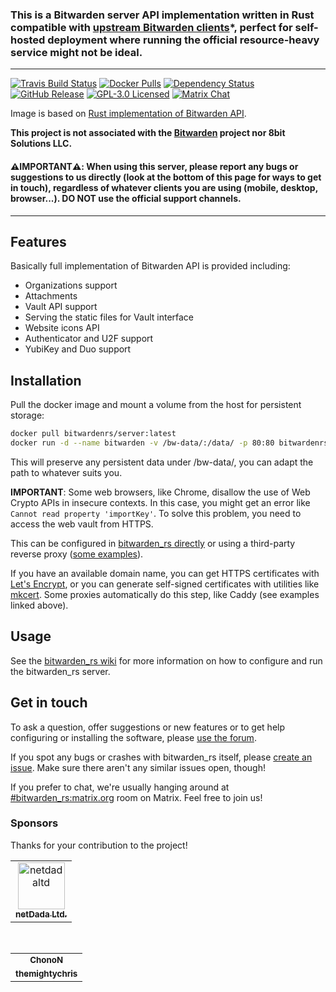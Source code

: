 ### This is a Bitwarden server API implementation written in Rust compatible with [upstream Bitwarden clients](https://bitwarden.com/#download)*, perfect for self-hosted deployment where running the official resource-heavy service might not be ideal.

---

[![Travis Build Status](https://travis-ci.org/dani-garcia/bitwarden_rs.svg?branch=master)](https://travis-ci.org/dani-garcia/bitwarden_rs)
[![Docker Pulls](https://img.shields.io/docker/pulls/bitwardenrs/server.svg)](https://hub.docker.com/r/bitwardenrs/server)
[![Dependency Status](https://deps.rs/repo/github/dani-garcia/bitwarden_rs/status.svg)](https://deps.rs/repo/github/dani-garcia/bitwarden_rs)
[![GitHub Release](https://img.shields.io/github/release/dani-garcia/bitwarden_rs.svg)](https://github.com/dani-garcia/bitwarden_rs/releases/latest)
[![GPL-3.0 Licensed](https://img.shields.io/github/license/dani-garcia/bitwarden_rs.svg)](https://github.com/dani-garcia/bitwarden_rs/blob/master/LICENSE.txt)
[![Matrix Chat](https://img.shields.io/matrix/bitwarden_rs:matrix.org.svg?logo=matrix)](https://matrix.to/#/#bitwarden_rs:matrix.org)

Image is based on [Rust implementation of Bitwarden API](https://github.com/dani-garcia/bitwarden_rs).

**This project is not associated with the [Bitwarden](https://bitwarden.com/) project nor 8bit Solutions LLC.**

#### ⚠️**IMPORTANT**⚠️: When using this server, please report any bugs or suggestions to us directly (look at the bottom of this page for ways to get in touch), regardless of whatever clients you are using (mobile, desktop, browser...). DO NOT use the official support channels.

---

## Features

Basically full implementation of Bitwarden API is provided including:

 * Organizations support
 * Attachments
 * Vault API support
 * Serving the static files for Vault interface
 * Website icons API
 * Authenticator and U2F support
 * YubiKey and Duo support

## Installation
Pull the docker image and mount a volume from the host for persistent storage:

```sh
docker pull bitwardenrs/server:latest
docker run -d --name bitwarden -v /bw-data/:/data/ -p 80:80 bitwardenrs/server:latest
```
This will preserve any persistent data under /bw-data/, you can adapt the path to whatever suits you.

**IMPORTANT**: Some web browsers, like Chrome, disallow the use of Web Crypto APIs in insecure contexts. In this case, you might get an error like `Cannot read property 'importKey'`. To solve this problem, you need to access the web vault from HTTPS. 

This can be configured in [bitwarden_rs directly](https://github.com/dani-garcia/bitwarden_rs/wiki/Enabling-HTTPS) or using a third-party reverse proxy ([some examples](https://github.com/dani-garcia/bitwarden_rs/wiki/Proxy-examples)).

If you have an available domain name, you can get HTTPS certificates with [Let's Encrypt](https://letsencrypt.org/), or you can generate self-signed certificates with utilities like [mkcert](https://github.com/FiloSottile/mkcert). Some proxies automatically do this step, like Caddy (see examples linked above).

## Usage
See the [bitwarden_rs wiki](https://github.com/dani-garcia/bitwarden_rs/wiki) for more information on how to configure and run the bitwarden_rs server.

## Get in touch
To ask a question, offer suggestions or new features or to get help configuring or installing the software, please [use the forum](https://bitwardenrs.discourse.group/).

If you spot any bugs or crashes with bitwarden_rs itself, please [create an issue](https://github.com/dani-garcia/bitwarden_rs/issues/). Make sure there aren't any similar issues open, though!

If you prefer to chat, we're usually hanging around at [#bitwarden_rs:matrix.org](https://matrix.to/#/#bitwarden_rs:matrix.org) room on Matrix. Feel free to join us!

### Sponsors
Thanks for your contribution to the project!

<table>
  <tr>
    <td align="center">
      <a href="https://github.com/netdadaltd">
        <img src="https://avatars.githubusercontent.com/u/77323954?s=75&v=4" width="75px;" alt="netdadaltd"/>
        <br />
        <sub><b>netDada Ltd.</b></sub>
      </a>
  </td>
  </tr>
</table>

<br/>

<table>
  <tr>
    <td align="center">
      <a href="https://github.com/ChonoN" style="width: 75px">
        <sub><b>ChonoN</b></sub>
      </a>
    </td>
  </tr>
  <tr>
    <td align="center">
       <a href="https://github.com/themightychris">
        <sub><b>themightychris</b></sub>
      </a>
    </td>
  </tr>
</table>
